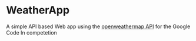 # WeatherApp
A simple API based Web app using the <a href="https://openweathermap.org">openweathermap API</a> for the Google Code In competetion
